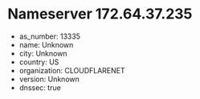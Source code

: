 # Nameserver 172.64.37.235

* as_number: 13335
* name: Unknown
* city: Unknown
* country: US
* organization: CLOUDFLARENET
* version: Unknown
* dnssec: true
